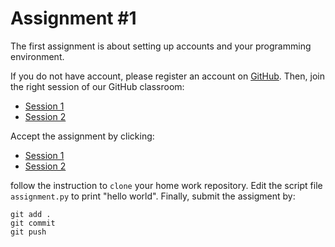 # Assignment #1

The first assignment is about setting up accounts and your
programming environment.

If you do not have account, please register an account on
[GitHub](https://github.com/signup).  Then, join the right session of
our GitHub classroom:

- [Session 1](https://classroom.github.com/classrooms/97425980-phys-105a-session-1)
- [Session 2](https://classroom.github.com/classrooms/97425980-phys-105a-session-2)

Accept the assignment by clicking:

- [Session 1](https://classroom.github.com/a/vxHYdJF3)
- [Session 2](https://classroom.github.com/a/5l3Frsbk)

follow the instruction to `clone` your home work repository.
Edit the script file `assignment.py` to print "hello world".
Finally, submit the assigment by:

    git add .
    git commit
    git push
